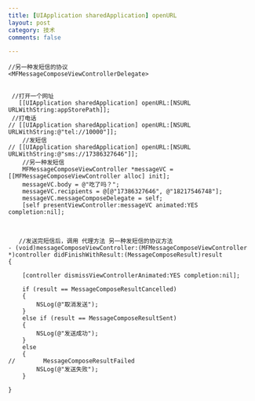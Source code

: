 ```yaml
---
title: [UIApplication sharedApplication] openURL
layout: post
category: 技术
comments: false

---
```



	//另一种发短信的协议
	<MFMessageComposeViewControllerDelegate>
	
	
	 //打开一个网址
	   [[UIApplication sharedApplication] openURL:[NSURL URLWithString:appStorePath]];
	 //打电话
	// [[UIApplication sharedApplication] openURL:[NSURL URLWithString:@"tel://10000"]];
	    //发短信
	// [[UIApplication sharedApplication] openURL:[NSURL URLWithString:@"sms://17386327646"]];
	    //另一种发短信
	    MFMessageComposeViewController *messageVC = [[MFMessageComposeViewController alloc] init];
	    messageVC.body = @"吃了吗？";
	    messageVC.recipients = @[@"17386327646", @"18217546748"];
	    messageVC.messageComposeDelegate = self;
	    [self presentViewController:messageVC animated:YES completion:nil];
	    
	    
	    
	   //发送完短信后，调用 代理方法 另一种发短信的协议方法
	- (void)messageComposeViewController:(MFMessageComposeViewController *)controller didFinishWithResult:(MessageComposeResult)result
	{
	    
	    [controller dismissViewControllerAnimated:YES completion:nil];
	    
	    if (result == MessageComposeResultCancelled)
	    {
	        NSLog(@"取消发送");
	    }
	    else if (result == MessageComposeResultSent)
	    {
	        NSLog(@"发送成功");
	    }
	    else
	    {
	//        MessageComposeResultFailed
	        NSLog(@"发送失败");
	    }
	    
	}
